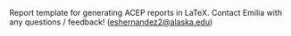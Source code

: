 Report template for generating ACEP reports in LaTeX. Contact Emilia with any questions / feedback! (eshernandez2@alaska.edu)
